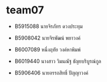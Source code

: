 ﻿# team07

* B5915088 นายจิรภัทร ดวงประทุม

* B5908042 นายจิรพัฒน์ พยาวงค์
* B6007089 หนึ่งฤทัย  วงค์หาพิมพ์
* B6019440 นางสาว วิมนณัฐ ธัญยบริบูรณ์กูล
* B5906406 นายอรรถสิทธิ์ ปัญญาวงค์